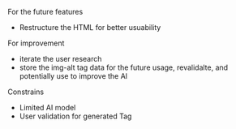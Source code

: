 For the future features
 * Restructure the HTML for better usuability 

 For improvement
 * iterate the user research
 * store the img-alt tag data for the future usage, revalidalte, and potentially use to improve the AI

 Constrains 
 * Limited AI model
 * User validation for generated Tag
 


